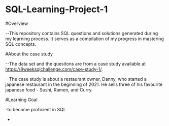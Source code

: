 # SQL-Learning-Project-1
#Overview

--This repository contains SQL questions and solutions generated during my learning process. It serves as a compilation of my progress in mastering SQL concepts.


#About the case study

--The data set and the quesitons are from a case study available at https://8weeksqlchallenge.com/case-study-1/.

--The case study is about a restaurant owner, Danny, who started a japanese restaurant in the beginning of 2021.
He sells three of his favourite japanese food - Sushi, Ramen, and Curry.


#Learning Goal

-to become proficient in SQL

-


